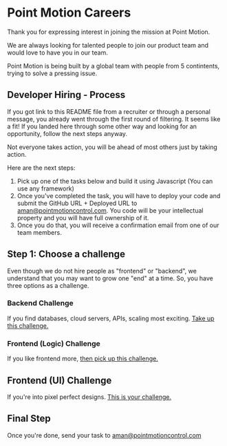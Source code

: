# Point Motion Careers

Thank you for expressing interest in joining the mission at Point Motion. 

We are always looking for talented people to join our product team and would love to have you in our team.

Point Motion is being built by a global team with people from 5 contintents, trying to solve a pressing issue.


## Developer Hiring - Process

If you got link to this README file from a recruiter or through a personal message, you already went through the first round of filtering. It seems like a fit! If you landed here through some other way and looking for an opportunity, follow the next steps anyway. 

Not everyone takes action, you will be ahead of most others just by taking action.

Here are the next steps:

1. Pick up one of the tasks below and build it using Javascript (You can use any framework)
2. Once you've completed the task, you will have to deploy your code and submit the GitHub URL + Deployed URL to aman@pointmotioncontrol.com. You code will be your intellectual property and you will have full ownership of it.
3. Once you do that, you will receive a confirmation email from one of our team members.



## Step 1: Choose a challenge

Even though we do not hire people as "frontend" or "backend", we understand that you may want to grow one "end" at a time. So, you have three options as a challenge.



### Backend Challenge

If you find databases, cloud servers, APIs, scaling most exciting. [Take up this challenge.](https://github.com/PointMotionInc/Careers/blob/main/BACKEND.md)


### Frontend (Logic) Challenge

If you like frontend more, [then pick up this challenge.](https://github.com/PointMotionInc/Careers/blob/main/FRONTEND.md)

## Frontend (UI) Challenge

If you're into pixel perfect designs. [This is your challenge.](https://github.com/PointMotionInc/Careers/blob/main/FRONTEND-UI.md)


## Final Step

Once you're done, send your task to aman@pointmotioncontrol.com
